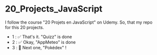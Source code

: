 # 20_Projects_JavaScript
I follow the course "20 Projets en JavaScript" on Udemy. So, that my repo for this 20 projects.

  - 1 : :white_check_mark: That's it. "Quizz" is done
  - 2 : :white_check_mark: Okay, "AppMeteo" is done
  - 3 : :tada:  Next one, "Pokédex" !
